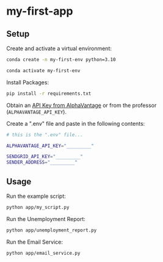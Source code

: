 # my-first-app


## Setup

Create and activate a virtual environment:

```sh
conda create -n my-first-env python=3.10

conda activate my-first-env
```

Install Packages:

```sh
pip install -r requirements.txt
```

Obtain an [API Key from AlphaVantage](https://www.alphavantage.co/support/#api-key) or from the professor (`ALPHAVANTAGE_API_KEY`).

Create a ".env" file and paste in the following contents:

```sh
# this is the ".env" file...

ALPHAVANTAGE_API_KEY="_________"

SENDGRID_API_KEY="_________"
SENDER_ADDRESS="_________"
```

## Usage

Run the example script:

```sh
python app/my_script.py
```

Run the Unemployment Report:

```sh
python app/unemployment_report.py
```

Run the Email Service:

```sh
python app/email_service.py
```